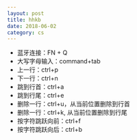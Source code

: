 ```yaml
---
layout: post
title: hhkb
date: 2018-06-02
category: cs
---
```


* 蓝牙连接：FN + Q
* 大写字母输入：command+tab 
* 上一行：ctrl+p 
* 下一行：ctrl+n 
* 跳到行首：ctrl+a 
* 跳到行尾：ctrl+e
* 删除一行：ctrl+u，从当前位置删除到行首
* 删除一行：ctrl+k, 从当前位置删除到行尾
* 按字符跳跃向前：ctrl+f
* 按字符跳跃向后：ctrl+b